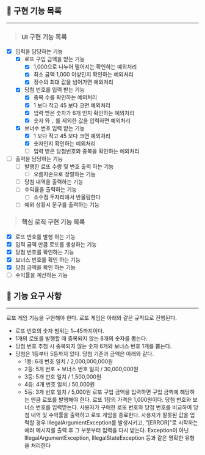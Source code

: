 ## 🚀 구현 기능 목록

---

> ### UI 구현 기능 목록

- [x] 입력을 담당하는 기능
  - [x] 로또 구입 금액을 받는 기능
    - [x] 1,000으로 나누어 떨어지는 확인하는 예외처리
    - [x] 최소 금액 1,000 이상인지 확인하는 예외처리
    - [x] 정수의 최대 값을 넘어가면 예외처리
  - [x] 당첨 번호를 입력 받는 기능
    - [x] 중복 수를 확인하는 예외처리
    - [x] 1 보다 작고 45 보다 크면 예외처리
    - [x] 입력 받은 숫자가 6개 인지 확인하는 예외처리
    - [x] 숫자 와 `,` 를 제외한 값을 입력하면 예외처리
  - [x] 보너수 번호 입력 받는 기능
    - [x] 1 보다 작고 45 보다 크면 예외처리
    - [x] 숫자인지 확인하는 예외처리
    - [ ] 입력 받은 당첨번호와 중복을 확인하는 예외처리
     
- [ ] 출력을 담당하는 기능
  - [ ] 발행한 로또 수량 및 번호 출력 하는 기능
    - [ ] 오름차순으로 정렬하는 기능
  - [ ] 당첨 내역을 출력하는 기능
  - [ ] 수익률을 출력하는 기능
    - [ ] 소수점 두자리에서 반올림한다
  - [ ] 예외 상황시 문구를 출력하는 기능 

> ### 핵심 로직 구현 기능 목록

- [x] 로또 번호를 발행 하는 기능
- [x] 입력 금액 만큼 로또를 생성하는 기능
- [x] 당첨 번호를 확인하는 기능
- [x] 보너스 번호를 확인 하는 기능
- [x] 당첨 금액을 확인 하는 기능
- [ ] 수익률을 계산하는 기능

## 🚀 기능 요구 사항

---

로또 게임 기능을 구현해야 한다. 로또 게임은 아래와 같은 규칙으로 진행된다.

- 로또 번호의 숫자 범위는 1~45까지이다.
- 1개의 로또를 발행할 때 중복되지 않는 6개의 숫자를 뽑는다.
- 당첨 번호 추첨 시 중복되지 않는 숫자 6개와 보너스 번호 1개를 뽑는다.
- 당첨은 1등부터 5등까지 있다. 당첨 기준과 금액은 아래와 같다.
    - 1등: 6개 번호 일치 / 2,000,000,000원
    - 2등: 5개 번호 + 보너스 번호 일치 / 30,000,000원
    - 3등: 5개 번호 일치 / 1,500,000원
    - 4등: 4개 번호 일치 / 50,000원
    - 5등: 3개 번호 일치 / 5,000원
      로또 구입 금액을 입력하면 구입 금액에 해당하는 만큼 로또를 발행해야 한다.
      로또 1장의 가격은 1,000원이다.
      당첨 번호와 보너스 번호를 입력받는다.
      사용자가 구매한 로또 번호와 당첨 번호를 비교하여 당첨 내역 및 수익률을 출력하고 로또 게임을 종료한다.
      사용자가 잘못된 값을 입력할 경우 IllegalArgumentException를 발생시키고, "[ERROR]"로 시작하는 에러 메시지를 출력 후 그 부분부터 입력을 다시 받는다.
      Exception이 아닌 IllegalArgumentException, IllegalStateException 등과 같은 명확한 유형을 처리한다